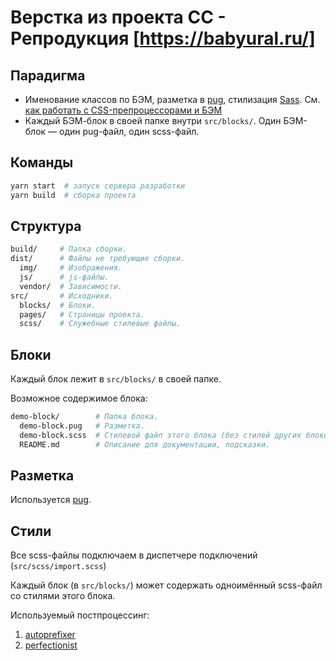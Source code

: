 # Верстка из проекта СС - Репродукция [https://babyural.ru/]

## Парадигма
- Именование классов по БЭМ, разметка в [pug](https://pugjs.org/), стилизация [Sass](http://sass-lang.com/). См. [как работать с CSS-препроцессорами и БЭМ](http://nicothin.github.io/idiomatic-pre-CSS/)
- Каждый БЭМ-блок в своей папке внутри `src/blocks/`. Один БЭМ-блок — один pug-файл, один scss-файл.

## Команды

```bash
yarn start  # запуск сервера разработки
yarn build  # сборка проекта
```

## Структура

```bash
build/     # Папка сборки.
dist/      # Файлы не требующие сборки.
  img/     # Изображения.
  js/      # js-файлы.
  vendor/  # Зависимости.
src/       # Исходники.
  blocks/  # Блоки.
  pages/   # Страницы проекта.
  scss/    # Служебные стилевые файлы.
```

## Блоки

Каждый блок лежит в `src/blocks/` в своей папке.

Возможное содержимое блока:

```bash
demo-block/        # Папка блока.
  demo-block.pug   # Разметка.
  demo-block.scss  # Стилевой файл этого блока (без стилей других блоков).
  README.md        # Описание для документации, подсказки.
```

## Разметка

Используется [pug](https://pugjs.org/api/getting-started.html).

## Стили

Все scss-файлы подключаем в диспетчере подключений (`src/scss/import.scss`)

Каждый блок (в `src/blocks/`) может содержать одноимённый scss-файл со стилями этого блока.

Используемый постпроцессинг:

1. [autoprefixer](https://github.com/postcss/autoprefixer)
2. [perfectionist](https://github.com/ben-eb/perfectionist)
